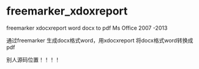 # freemarker_xdoxreport
freemarker xdocxreport word docx to pdf Ms Office 2007 -2013

通过freemarker 生成docx格式word，用xdocxreport 将docx格式word转换成pdf

别人源码位置！！！！

